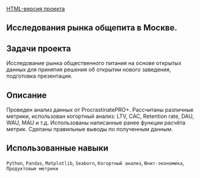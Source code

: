 [HTML-версия проекта](https://skillbox.ru/media/](https://drive.google.com/file/d/1WhrAf1Wogetr0_DPNZPjVCNFbMRnsCnH/view?usp=sharing))

## Исследования рынка общепита в Москве.
## Задачи проекта
Исследование рынка общественного питания на основе открытых данных для принятия решения об
открытии нового заведения, подготовка презентации.

## Описание
Проведен анализ данных от ProcrastinatePRO+.
Рассчитаны различные метрики, использован когортный анализ: LTV, CAC, Retention rate, DAU, WAU, MAU и т.д. Использованы написанные ранее функции расчёта метрик. Сделаны правильные выводы по полученным данным.

## Использованные навыки
`Python`, `Pandas`, `Matplotlib`, `Seaborn`, `Когортный анализ`, `Юнит-экономика`, `Продуктовые метрики`
